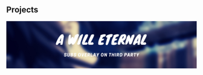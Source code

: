 ## Projects

<style>

.zoom {
  transition: transform .2s;
}

.zoom:hover {
  -ms-transform: scale(1.1); /* IE 9 */
  -webkit-transform: scale(1.1); /* Safari 3-8 */
  transform: scale(1.1); 
}
</style>
<div class="zoom">
<a href="https://wuzimiko.github.io/subsoverlay/awilleternal/en"> <img src="images/AWEBanner.png"> </a></div>
